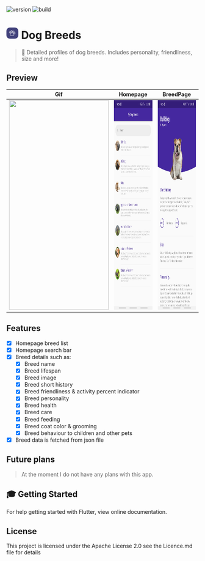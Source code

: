 ![version](https://img.shields.io/badge/version-v1.0-orange.svg)
![build](https://img.shields.io/badge/license-Apache%202-blue.svg)
# <img src="https://github.com/kamillobinski/Dog-App/blob/master/scr/icon.png"/> Dog Breeds
> 🚀 Detailed profiles of dog breeds. Includes personality, friendliness, size and more!

## Preview
| Gif | Homepage | BreedPage |
|   ---  |  ---  |  ---  |
|  <img src="https://github.com/kamillobinski/Dog-App/blob/master/scr/dog_app_gif.gif" width="261" height="548"/> | <img src="https://github.com/kamillobinski/Dog-App/blob/master/scr/dog_app_1.jpg" width="261" height="548"/> | <img src="https://github.com/kamillobinski/Dog-App/blob/master/scr/dog_app_2.jpg" width="261" height="548"/> |   

## Features
- [X] Homepage breed list
- [X] Homepage search bar 
- [X] Breed details such as:
  - [X] Breed name
  - [X] Breed lifespan
  - [X] Breed image
  - [X] Breed short history
  - [X] Breed friendliness & activity percent indicator
  - [X] Breed personality
  - [X] Breed health
  - [X] Breed care
  - [X] Breed feeding
  - [X] Breed coat color & grooming
  - [X] Breed behaviour to children and other pets
- [X] Breed data is fetched from json file

## Future plans
> At the moment I do not have any plans with this app.

## 🎓 Getting Started
For help getting started with Flutter, view online documentation. 

## License
This project is licensed under the Apache License 2.0 see the Licence.md file for details
